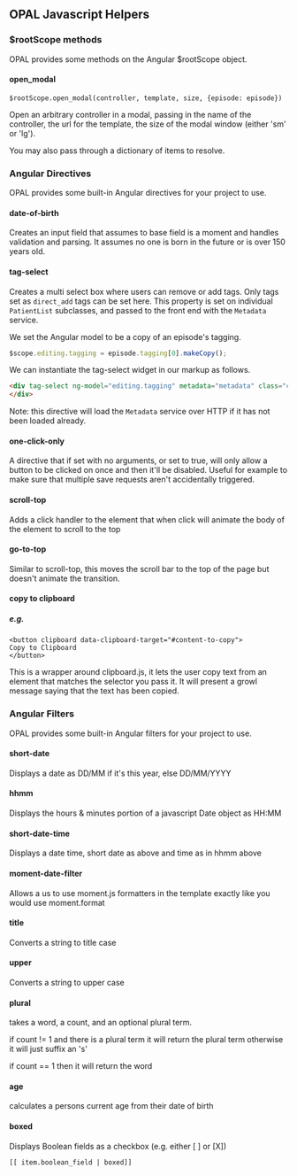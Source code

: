 ## OPAL Javascript Helpers

### $rootScope methods

OPAL provides some methods on the Angular $rootScope object.

#### open_modal

    $rootScope.open_modal(controller, template, size, {episode: episode})

Open an arbitrary controller in a modal, passing in the name of the controller,
the url for the template, the size of the modal window (either 'sm' or 'lg').

You may also pass through a dictionary of items to resolve.

### Angular Directives

OPAL provides some built-in Angular directives for your project to use.

#### date-of-birth

Creates an input field that assumes to base field is a moment and handles validation and parsing. It assumes no one is born in the future or is over 150 years old.

#### tag-select

Creates a multi select box where users can remove or add tags. Only tags set as `direct_add` tags can be set here.
This property is set on individual `PatientList` subclasses, and passed to the front end with the `Metadata` service.

We set the Angular model to be a copy of an episode's tagging.

```js
$scope.editing.tagging = episode.tagging[0].makeCopy();
```

We can instantiate the tag-select widget in our markup as follows.

```html
<div tag-select ng-model="editing.tagging" metadata="metadata" class="col-sm-8">
</div>
```

Note: this directive will load the `Metadata` service over HTTP if it has not been loaded already.

#### one-click-only

A directive that if set with no arguments, or set to true, will only allow a button to be
clicked on once and then it'll be disabled. Useful for example to make sure that multiple save requests aren't
accidentally triggered.

#### scroll-top

Adds a click handler to the element that when click will animate the body of the element to scroll to the top

#### go-to-top

Similar to scroll-top, this moves the scroll bar to the top of the page but doesn't animate the transition.

#### copy to clipboard

##### e.g.
    <button clipboard data-clipboard-target="#content-to-copy">
    Copy to Clipboard
    </button>

This is a wrapper around clipboard.js, it lets the user copy text from an element that matches the selector you pass it. It will present a growl message saying that the text has been
copied.

### Angular Filters

OPAL provides some built-in Angular filters for your project to use.

#### short-date

Displays a date as DD/MM if it's this year, else DD/MM/YYYY

#### hhmm

Displays the hours & minutes portion of a javascript Date object as HH:MM

#### short-date-time

Displays a date time, short date as above and time as in hhmm above

#### moment-date-filter

Allows a us to use moment.js formatters in the template exactly like you would use moment.format

#### title

Converts a string to title case

#### upper

Converts a string to upper case

#### plural

takes a word, a count, and an optional plural term.

if count != 1 and there is a plural term it will return the plural term otherwise it will just suffix an 's'

if count == 1 then it will return the word

#### age

calculates a persons current age from their date of birth

#### boxed

Displays Boolean fields as a checkbox (e.g. either [ ] or [X])

    [[ item.boolean_field | boxed]]
